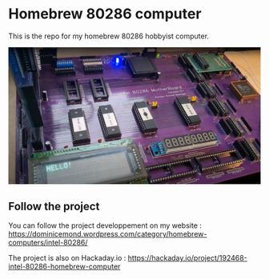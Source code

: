 # Homebrew 80286 computer

This is the repo for my homebrew 80286 hobbyist computer.

![homebrew 80286](Project_Banner.jpg)

## Follow the project
You can follow the project developpement on my website :
https://dominicemond.wordpress.com/category/homebrew-computers/intel-80286/

The project is also on Hackaday.io :
https://hackaday.io/project/192468-intel-80286-homebrew-computer